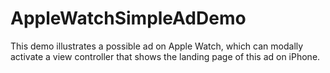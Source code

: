 # AppleWatchSimpleAdDemo
This demo illustrates a possible ad on Apple Watch, which can modally activate a view controller that shows the landing page of this ad on iPhone.
